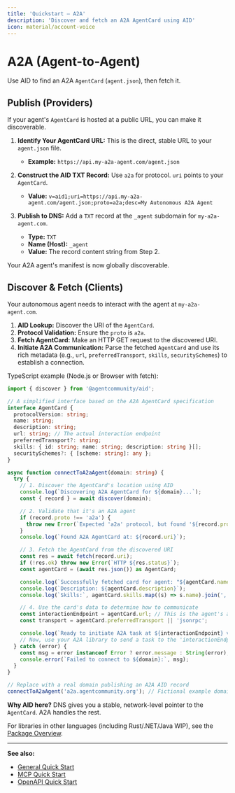 ```yaml
---
title: 'Quickstart — A2A'
description: 'Discover and fetch an A2A AgentCard using AID'
icon: material/account-voice
---
```


# A2A (Agent-to-Agent)

Use AID to find an A2A `AgentCard` (`agent.json`), then fetch it.

## Publish (Providers)

If your agent's `AgentCard` is hosted at a public URL, you can make it discoverable.

1.  **Identify Your AgentCard URL:** This is the direct, stable URL to your `agent.json` file.
    - **Example:** `https://api.my-a2a-agent.com/agent.json`

2.  **Construct the AID TXT Record:** Use `a2a` for protocol. `uri` points to your `AgentCard`.
    - **Value:** `v=aid1;uri=https://api.my-a2a-agent.com/agent.json;proto=a2a;desc=My Autonomous A2A Agent`

3.  **Publish to DNS:** Add a `TXT` record at the `_agent` subdomain for `my-a2a-agent.com`.
    - **Type:** `TXT`
    - **Name (Host):** `_agent`
    - **Value:** The record content string from Step 2.

Your A2A agent's manifest is now globally discoverable.

## Discover & Fetch (Clients)

Your autonomous agent needs to interact with the agent at `my-a2a-agent.com`.

1.  **AID Lookup:** Discover the URI of the `AgentCard`.
2.  **Protocol Validation:** Ensure the `proto` is `a2a`.
3.  **Fetch AgentCard:** Make an HTTP GET request to the discovered URI.
4.  **Initiate A2A Communication:** Parse the fetched `AgentCard` and use its rich metadata (e.g., `url`, `preferredTransport`, `skills`, `securitySchemes`) to establish a connection.

TypeScript example (Node.js or Browser with fetch):

```ts
import { discover } from '@agentcommunity/aid';

// A simplified interface based on the A2A AgentCard specification
interface AgentCard {
  protocolVersion: string;
  name: string;
  description: string;
  url: string; // The actual interaction endpoint
  preferredTransport?: string;
  skills: { id: string; name: string; description: string }[];
  securitySchemes?: { [scheme: string]: any };
}

async function connectToA2aAgent(domain: string) {
  try {
    // 1. Discover the AgentCard's location using AID
    console.log(`Discovering A2A AgentCard for ${domain}...`);
    const { record } = await discover(domain);

    // 2. Validate that it's an A2A agent
    if (record.proto !== 'a2a') {
      throw new Error(`Expected 'a2a' protocol, but found '${record.proto}'`);
    }
    console.log(`Found A2A AgentCard at: ${record.uri}`);

    // 3. Fetch the AgentCard from the discovered URI
    const res = await fetch(record.uri);
    if (!res.ok) throw new Error(`HTTP ${res.status}`);
    const agentCard = (await res.json()) as AgentCard;

    console.log(`Successfully fetched card for agent: "${agentCard.name}"`);
    console.log(`Description: ${agentCard.description}`);
    console.log(`Skills:`, agentCard.skills.map((s) => s.name).join(', '));

    // 4. Use the card's data to determine how to communicate
    const interactionEndpoint = agentCard.url; // This is the agent's actual endpoint
    const transport = agentCard.preferredTransport || 'jsonrpc';

    console.log(`Ready to initiate A2A task at ${interactionEndpoint} via ${transport}`);
    // Now, use your A2A library to send a task to the 'interactionEndpoint'...
  } catch (error) {
    const msg = error instanceof Error ? error.message : String(error);
    console.error(`Failed to connect to ${domain}:`, msg);
  }
}

// Replace with a real domain publishing an A2A AID record
connectToA2aAgent('a2a.agentcommunity.org'); // Fictional example domain
```

**Why AID here?** DNS gives you a stable, network-level pointer to the `AgentCard`. A2A handles the rest.

For libraries in other languages (including Rust/.NET/Java WIP), see the [Package Overview](./index.md#package-overview).

---

**See also:**

- [General Quick Start](./index.md)
- [MCP Quick Start](./quickstart_mcp.md)
- [OpenAPI Quick Start](./quickstart_openapi.md)
